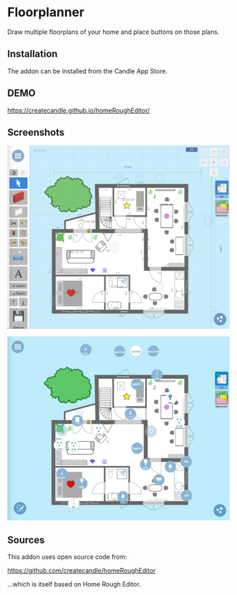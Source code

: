 # Floorplanner
Draw multiple floorplans of your home and place buttons on those plans.

## Installation
The addon can be installed from the Candle App Store.


## DEMO
https://createcandle.github.io/homeRoughEditor/


## Screenshots

![Screenshot](screenshot.png)

![Screenshot](screenshot.jpg)



## Sources

This addon uses open source code from:

https://github.com/createcandle/homeRoughEditor

...which is itself based on Home Rough Editor.
